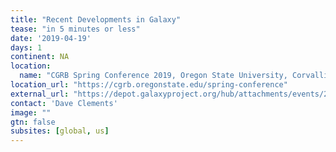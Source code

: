 ```yaml
---
title: "Recent Developments in Galaxy" 
tease: "in 5 minutes or less"
date: '2019-04-19'
days: 1
continent: NA
location:
  name: "CGRB Spring Conference 2019, Oregon State University, Corvallis, Oregon, United States"
location_url: "https://cgrb.oregonstate.edu/spring-conference"
external_url: "https://depot.galaxyproject.org/hub/attachments/events/2019-04-osu/2019-04-cgrb-lightning.pdf"
contact: 'Dave Clements'
image: ""
gtn: false
subsites: [global, us]
---
```


